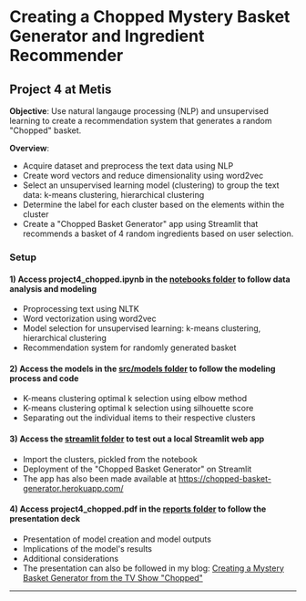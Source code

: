# Creating a Chopped Mystery Basket Generator and Ingredient Recommender

## Project 4 at Metis

**Objective**: Use natural langauge processing (NLP) and unsupervised learning to create a recommendation system that generates a random "Chopped" basket.

**Overview**:

- Acquire dataset and preprocess the text data using NLP
- Create word vectors and reduce dimensionality using word2vec
- Select an unsupervised learning model (clustering) to group the text data: k-means clustering, hierarchical clustering
- Determine the label for each cluster based on the elements within the cluster
- Create a "Chopped Basket Generator" app using Streamlit that recommends a basket of 4 random ingredients based on user selection.

### Setup

#### 1) Access project4_chopped.ipynb in the <a href="https://github.com/eunchanity/davids_repo/tree/master/projects/project4_chopped/notebooks" target="_blank">notebooks folder</a> to follow data analysis and modeling

- Proprocessing text using NLTK
- Word vectorization using word2vec
- Model selection for unsupervised learning: k-means clustering, hierarchical clustering
- Recommendation system for randomly generated basket

#### 2) Access the models in the <a href="https://github.com/eunchanity/davids_repo/tree/master/projects/project4_chopped/src/models" target="_blank">src/models folder</a> to follow the modeling process and code

- K-means clustering optimal k selection using elbow method
- K-means clustering optimal k selection using silhouette score
- Separating out the individual items to their respective clusters

#### 3) Access the <a href="https://github.com/eunchanity/davids_repo/tree/master/projects/project4_chopped/src/models" target="_blank">streamlit folder</a> to test out a local Streamlit web app

- Import the clusters, pickled from the notebook
- Deployment of the "Chopped Basket Generator" on Streamlit
- The app has also been made available at <a href="https://chopped-basket-generator.herokuapp.com/" target="_blank">https://chopped-basket-generator.herokuapp.com/</a>

#### 4) Access project4_chopped.pdf in the <a href="https://github.com/eunchanity/davids_repo/tree/master/projects/project4_chopped/reports" target="_blank">reports folder</a> to follow the presentation deck

- Presentation of model creation and model outputs
- Implications of the model's results
- Additional considerations
- The presentation can also be followed in my blog: <a href="https://eunchanity.github.io/chopped/" target="_blank">Creating a Mystery Basket Generator from the TV Show "Chopped"</a><br/>

---
